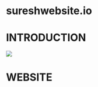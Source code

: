 # sureshwebsite.io
# INTRODUCTION
![]([https://www.yamentou.com/wp-content/uploads/2015/06/Birthday-Dance.gif](https://i.pinimg.com/originals/ac/97/d7/ac97d7531da478ba7182bb484399b8c3.gif)https://i.pinimg.com/originals/ac/97/d7/ac97d7531da478ba7182bb484399b8c3.gif)



# WEBSITE
